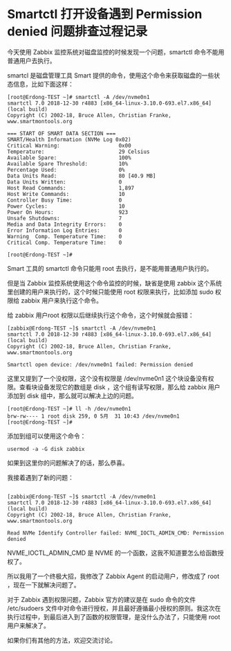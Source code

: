 # Smartctl 打开设备遇到 Permission denied 问题排查过程记录


今天使用 Zabbix 监控系统对磁盘监控的时候发现一个问题，smartctl 命令不能用普通用户去执行。

smartcl 是磁盘管理工具 Smart 提供的命令，使用这个命令来获取磁盘的一些状态信息，比如下面这样：


```
[root@Erdong-TEST ~]# smartctl -A /dev/nvme0n1
smartctl 7.0 2018-12-30 r4883 [x86_64-linux-3.10.0-693.el7.x86_64] (local build)
Copyright (C) 2002-18, Bruce Allen, Christian Franke, www.smartmontools.org

=== START OF SMART DATA SECTION ===
SMART/Health Information (NVMe Log 0x02)
Critical Warning:                   0x00
Temperature:                        29 Celsius
Available Spare:                    100%
Available Spare Threshold:          10%
Percentage Used:                    0%
Data Units Read:                    80 [40.9 MB]
Data Units Written:                 0
Host Read Commands:                 1,897
Host Write Commands:                10
Controller Busy Time:               0
Power Cycles:                       10
Power On Hours:                     923
Unsafe Shutdowns:                   7
Media and Data Integrity Errors:    0
Error Information Log Entries:      0
Warning  Comp. Temperature Time:    0
Critical Comp. Temperature Time:    0

[root@Erdong-TEST ~]#
```

Smart 工具的 smartctl 命令只能用 root 去执行，是不能用普通用户执行的。

但是当 Zabbix 监控系统使用这个命令监控的时候，缺省是使用 zabbix 这个系统里创建的用户来执行的，这个时候只能使用 root 权限来执行，比如添加 sudo 权限给 zabbix 用户来执行这个命令。


给 zabbix 用户root 权限以后继续执行这个命令，这个时候就会报错：

```
[zabbix@Erdong-TEST ~]$ smartctl -A /dev/nvme0n1
smartctl 7.0 2018-12-30 r4883 [x86_64-linux-3.10.0-693.el7.x86_64] (local build)
Copyright (C) 2002-18, Bruce Allen, Christian Franke, www.smartmontools.org

Smartctl open device: /dev/nvme0n1 failed: Permission denied
```

这里又提到了一个没权限，这个没有权限是 /dev/nvme0n1 这个块设备没有权限。查看块设备发现它的数组是 disk ，这个组有读写权限，那么给 zabbix 用户添加到 disk 组中，那么就可以解决上边的问题。

```
[root@Erdong-TEST ~]# ll -h /dev/nvme0n1
brw-rw---- 1 root disk 259, 0 5月  31 10:43 /dev/nvme0n1
[root@Erdong-TEST ~]#
```


添加到组可以使用这个命令：

```
usermod -a -G disk zabbix
```

如果到这里你的问题解决了的话，那么恭喜。

我接着遇到了新的问题：

```

[zabbix@Erdong-TEST ~]$ smartctl -A /dev/nvme0n1
smartctl 7.0 2018-12-30 r4883 [x86_64-linux-3.10.0-693.el7.x86_64] (local build)
Copyright (C) 2002-18, Bruce Allen, Christian Franke, www.smartmontools.org

Read NVMe Identify Controller failed: NVME_IOCTL_ADMIN_CMD: Permission denied

```

NVME_IOCTL_ADMIN_CMD 是 NVME 的一个函数，这我不知道要怎么给函数授权了。

所以我用了一个终极大招，我修改了 Zabbix Agent 的启动用户，修改成了 root ，现在一下就解决问题了。


对于 Zabbix 遇到权限问题，Zabbix 官方的建议是在 sudo 命令的文件 /etc/sudoers 文件中对命令进行授权，并且最好遵循最小授权的原则。我这次在执行过程中，到最后进入到了函数的权限管理，是没什么办法了，只能使用 root 用户来解决了。

如果你们有其他的方法，欢迎交流讨论。
